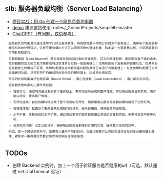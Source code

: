 ## slb: 服务器负载均衡（Server Load Balancing）

- [项目实战：用 Go 创建一个简易负载均衡器](https://mp.weixin.qq.com/s/pe0CQa3tdrUmC86OSRBNeg)
- [demo](https://github.com/kasvith/simplelb/)
  建议直接使用: notes/_GolandProjects/simplelb-master
- [ChatGPPT（有问题，仅供参考）](https://chatgpt.com/share/2c4c849e-c6a7-4b8b-b4fa-9cddd80c2fbc)

![_img.png](_img.png)

## TODOs

- 创建 Backend 实例时，加上一个用于验证服务是否健康的url（可选，默认通过 net.DialTimeout 验证）.



